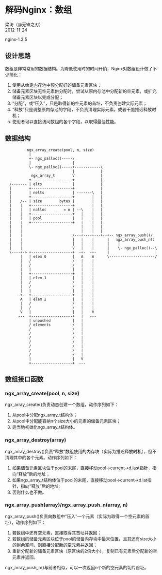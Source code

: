 # 解码Nginx：数组  

梁涛（@无锋之刃）  
2012-11-24  

nginx-1.2.5  

## 设计思路  

数组是非常常用的数据结构。为降低使用时的时间开销，Nginx对数组设计做了不少简化：  

1. 使用从给定内存池中预分配好的储备元素区块；  
2. 储备元素区块无空元素供分配时，尝试从原内存池中分配新的空元素，或扩充储备元素区块以完成分配；  
3. “分配”，或“压入”，只是取得新的空元素的首址，不负责创建实际元素；  
4. “释放”只是调整原内存池的字段，不负责清理实际元素，或者干脆推迟释放时机；  
5. 使用者可以直接访问数组的各个字段，以取得最佳性能。  

## 数据结构  

              ngx_array_create(pool, n, size)
               |
               +- ngx_palloc()-----\
               |                   |
               \- ngx_palloc()-----+------------\
                                   |            |
                ngx_array_t        V            |
               +-------------------+            |
      /------- | elts              |            |
      |        +-------------------+            |
      |        | nelts             | -------\   |
      |        +-------------------+        |   |
      |    /-- | size        bytes |        |   |
      |    |   +-------------------+        |   |
      |    |   | nalloc        = n | --\    |   |
      |    |   +-------------------+   |    |   |
      |    |   | pool              |   |    |   |
      |    |   +-------------------+   |    |   |
      |    |                           |    |   |
      |    |                           |    |   |
      |    |                       /---+----+---+--+-- ngx_array_push()/
      |    |                       |   |    |      |   ngx_array_push_n()
      |    |                       |   |    |      |    |
      |    |                       V   |    |      |    \- ngx_palloc()--\
      \----+-> +-------------------+  -+-  -+-     |                     |
           |   | elem 0            |   A    A      \---------------------/
           |   /                   /   |    |
           |   /                   /   |    |
           |   |                   |   |    |
           |   +-------------------+   |    |
           |   | elem 1            |   |    |
           |   /                   /   |    |
           |   /                   /   |    |
           |   |                   |   |    |
          -+-  +-------------------+   |    |
           A   | elem 2            |   |    |
           |   /                   /   |    |
           |   /                   /   |    |
           V   |                   |   |    V
          ---  +-------------------+   |   ---
               | unpushed          |   |
               / elements          /   |
               /                   /   |
               /                   /   |
               /                   /   |
               /                   /   |
               /                   /   |
               /                   /   |
               /                   /   |
               |                   |   V
               +-------------------+  ---

## 数组接口函数  

### ngx_array_create(pool, n, size)  

ngx_array_create()负责动态创建一个数组，动作序列如下：  

1. 从pool中分配ngx_array_t结构体；  
2. 从pool中分配能容纳n个size大小的元素的储备元素区块；  
3. 适当地初始化ngx_array_t结构体。  

### ngx_array_destroy(array)  

ngx_array_destroy()负责“释放”数组使用的内存块（实际为推迟释放时机），但不清理其中的各个元素。动作序列如下：  

1. 如果储备元素区块位于pool的末尾，直接移动pool->current->d.last指针，指向“释放”后的地址；
2. 如果ngx_array_t结构体位于pool的末尾，直接移动pool->current->d.lat指针，指向“释放”后的地址;  
3. 否则什么也不做。  

### ngx_array_push(array)/ngx_array_push_n(array, n)  

ngx_array_push()负责向数组中“压入”一个元素（实际为取得一个空元素的首址），动作序列如下：  

1. 若数组中还有空元素，直接取得其首址并返回；  
2. 若数组的储备元素区块位于pool的储备内存块中最末位置，且其还有size大小的剩余空间，则直接分配新的空元素并返回；  
3. 重新分配新的储备元素区块（原区块的2倍大小），复制已有元素后分配新的空元素并返回。  

ngx_array_push_n()与前者相似，可以一次返回n个新的空元素的切片首址。  
